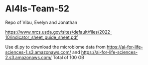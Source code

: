 # AI4ls-Team-52

Repo of Vibu, Evelyn and Jonathan

https://www.nrcs.usda.gov/sites/default/files/2022-10/indicator_sheet_guide_sheet.pdf


Use dl.py to download the microbiome data from 
https://ai-for-life-sciences-1.s3.amazonaws.com/ and https://ai-for-life-sciences-2.s3.amazonaws.com/
Total of 100 GB